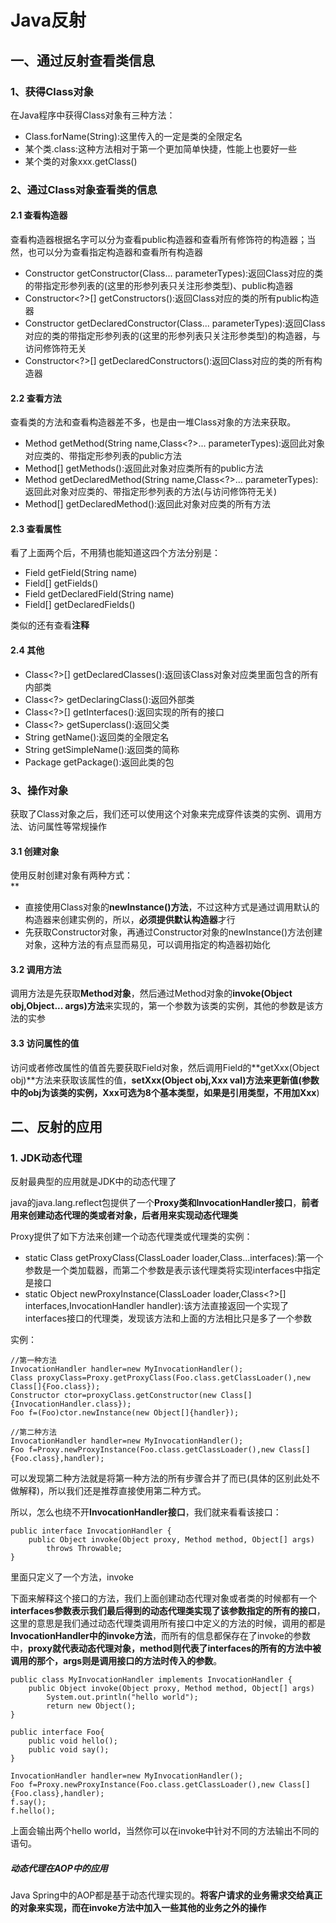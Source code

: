 # Java反射  
## 一、通过反射查看类信息  
### 1、获得Class对象  
在Java程序中获得Class对象有三种方法：  

* Class.forName(String):这里传入的一定是类的全限定名  
* 某个类.class:这种方法相对于第一个更加简单快捷，性能上也要好一些  
* 某个类的对象xxx.getClass()  

### 2、通过Class对象查看类的信息  
#### 2.1 查看构造器  
查看构造器根据名字可以分为查看public构造器和查看所有修饰符的构造器；当然，也可以分为查看指定构造器和查看所有构造器  

* Constructor<T> getConstructor(Class<T>... parameterTypes):返回Class对应的类的带指定形参列表的(这里的形参列表只关注形参类型)、public构造器  
* Constructor<?>[] getConstructors():返回Class对应的类的所有public构造器   
* Constructor<T> getDeclaredConstructor(Class<T>... parameterTypes):返回Class对应的类的带指定形参列表的(这里的形参列表只关注形参类型)的构造器，与访问修饰符无关  
* Constructor<?>[] getDeclaredConstructors():返回Class对应的类的所有构造器  

#### 2.2 查看方法  
查看类的方法和查看构造器差不多，也是由一堆Class对象的方法来获取。  

* Method getMethod(String name,Class<?>... parameterTypes):返回此对象对应类的、带指定形参列表的public方法  
* Method[] getMethods():返回此对象对应类所有的public方法   
* Method getDeclaredMethod(String name,Class<?>... parameterTypes):返回此对象对应类的、带指定形参列表的方法(与访问修饰符无关)  
* Method[] getDeclaredMethod():返回此对象对应类的所有方法   

#### 2.3 查看属性  
看了上面两个后，不用猜也能知道这四个方法分别是：  

* Field getField(String name)  
* Field[] getFields()
* Field getDeclaredField(String name)
* Field[] getDeclaredFields()  

类似的还有查看**注释**  

#### 2.4 其他  

* Class<?>[] getDeclaredClasses():返回该Class对象对应类里面包含的所有内部类  
* Class<?> getDeclaringClass():返回外部类  
* Class<?>[] getInterfaces():返回实现的所有的接口 
* Class<?> getSuperclass():返回父类  
* String getName():返回类的全限定名
* String getSimpleName():返回类的简称
* Package getPackage():返回此类的包  

### 3、操作对象  
获取了Class对象之后，我们还可以使用这个对象来完成穿件该类的实例、调用方法、访问属性等常规操作  
#### 3.1 创建对象  
使用反射创建对象有两种方式：  
**
* 直接使用Class对象的**newInstance()方法**，不过这种方式是通过调用默认的构造器来创建实例的，所以，**必须提供默认构造器**才行  
* 先获取Constructor对象，再通过Constructor对象的newInstance()方法创建对象，这种方法的有点显而易见，可以调用指定的构造器初始化  

#### 3.2 调用方法  
调用方法是先获取**Method对象**，然后通过Method对象的**invoke(Object obj,Object... args)方法**来实现的，第一个参数为该类的实例，其他的参数是该方法的实参  

#### 3.3 访问属性的值  
访问或者修改属性的值首先要获取Field对象，然后调用Field的**getXxx(Object obj)**方法来获取该属性的值，**setXxx(Object obj,Xxx val)**方法来更新值(参数中的obj为该类的实例，Xxx可选为8个基本类型，如果是**引用类型，不用加Xxx**)  

## 二、反射的应用  
### 1. JDK动态代理  
反射最典型的应用就是JDK中的动态代理了  

java的java.lang.reflect包提供了一个**Proxy类和InvocationHandler接口**，**前者用来创建动态代理的类或者对象，后者用来实现动态代理类**  

Proxy提供了如下方法来创建一个动态代理类或代理类的实例：  

* static Class<?> getProxyClass(ClassLoader loader,Class<?>...interfaces):第一个参数是一个类加载器，而第二个参数是表示该代理类将实现interfaces中指定是接口  
* static Object newProxyInstance(ClassLoader loader,Class<?>[] interfaces,InvocationHandler handler):该方法直接返回一个实现了interfaces接口的代理类，发现该方法和上面的方法相比只是多了一个参数  

实例：  

	//第一种方法  
	InvocationHandler handler=new MyInvocationHandler();
	Class proxyClass=Proxy.getProxyClass(Foo.class.getClassLoader(),new Class[]{Foo.class});
	Constructor ctor=proxyClass.getConstructor(new Class[]{InvocationHandler.class});
	Foo f=(Foo)ctor.newInstance(new Object[]{handler});  

	//第二种方法  
	InvocationHandler handler=new MyInvocationHandler();
	Foo f=Proxy.newProxyInstance(Foo.class.getClassLoader(),new Class[]{Foo.class},handler);  

可以发现第二种方法就是将第一种方法的所有步骤合并了而已(具体的区别此处不做解释)，所以我们还是推荐直接使用第二种方式。  

所以，怎么也绕不开**InvocationHandler接口**，我们就来看看该接口：  

	public interface InvocationHandler {
	    public Object invoke(Object proxy, Method method, Object[] args)
	        throws Throwable;
	}  

里面只定义了一个方法，invoke  

下面来解释这个接口的方法，我们上面创建动态代理对象或者类的时候都有一个**interfaces参数表示我们最后得到的动态代理类实现了该参数指定的所有的接口**，这里的意思是我们通过动态代理类调用所有接口中定义的方法的时候，调用的都是**InvocationHandler中的invoke方法**，而所有的信息都保存在了invoke的参数中，**proxy就代表动态代理对象，method则代表了interfaces的所有的方法中被调用的那个，args则是调用接口的方法时传入的参数**。  

	public class MyInvocationHandler implements InvocationHandler {
	    public Object invoke(Object proxy, Method method, Object[] args)
	        System.out.println("hello world");
			return new Object();
	} 

	public interface Foo{
		public void hello();
		public void say();
	}

	InvocationHandler handler=new MyInvocationHandler();
	Foo f=Proxy.newProxyInstance(Foo.class.getClassLoader(),new Class[]{Foo.class},handler);
	f.say();
	f.hello();  

上面会输出两个hello world，当然你可以在invoke中针对不同的方法输出不同的语句。  

##### 动态代理在AOP中的应用  
Java Spring中的AOP都是基于动态代理实现的。**将客户请求的业务需求交给真正的对象来实现，而在invoke方法中加入一些其他的业务之外的操作**  
